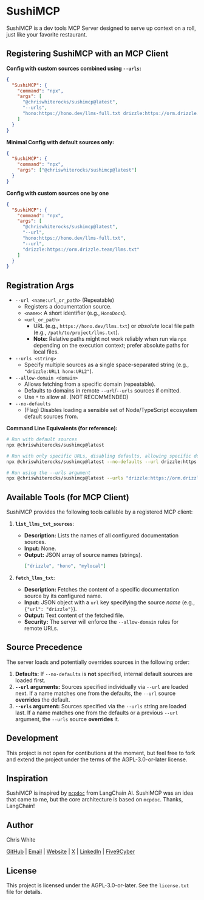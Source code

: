 # SushiMCP

SushiMCP is a dev tools MCP Server designed to serve up context on a roll, just like your favorite restaurant.

## Registering SushiMCP with an MCP Client

**Config with custom sources combined using `--urls`:**

```json
{
  "SushiMCP": {
    "command": "npx",
    "args": [
      "@chriswhiterocks/sushimcp@latest",
      "--urls",
      "hono:https://hono.dev/llms-full.txt drizzle:https://orm.drizzle.team/llms.txt"
    ]
  }
}
```

**Minimal Config with default sources only:**

```json
{
  "SushiMCP": {
    "command": "npx",
    "args": ["@chriswhiterocks/sushimcp@latest"]
  }
}
```

**Config with custom sources one by one**

```json
{
  "SushiMCP": {
    "command": "npx",
    "args": [
      "@chriswhiterocks/sushimcp@latest",
      "--url",
      "hono:https://hono.dev/llms-full.txt",
      "--url",
      "drizzle:https://orm.drizzle.team/llms.txt"
    ]
  }
}
```

## Registration Args

- `--url <name:url_or_path>` (Repeatable)
  - Registers a documentation source.
  - `<name>`: A short identifier (e.g., `HonoDocs`).
  - `<url_or_path>`
    - URL (e.g., `https://hono.dev/llms.txt`) or _absolute_ local file path (e.g., `/path/to/project/llms.txt`).
    - **Note:** Relative paths might not work reliably when run via `npx` depending on the execution context; prefer absolute paths for local files.
- `--urls <string>`
  - Specify multiple sources as a single space-separated string (e.g., `"drizzle:URL1 hono:URL2"`).
- `--allow-domain <domain>`
  - Allows fetching from a specific domain (repeatable).
  - Defaults to domains in remote `--url`/`--urls` sources if omitted.
  - Use `*` to allow all. (NOT RECOMMENDED)
- `--no-defaults`
  - (Flag) Disables loading a sensible set of Node/TypeScript ecosystem default sources from.

**Command Line Equivalents (for reference):**

```bash
# Run with default sources
npx @chriswhiterocks/sushimcp@latest

# Run with only specific URLs, disabling defaults, allowing specific domains
npx @chriswhiterocks/sushimcp@latest --no-defaults --url drizzle:https://orm.drizzle.team/llms.txt --url local:/Users/me/docs.md --allow-domain orm.drizzle.team

# Run using the --urls argument
npx @chriswhiterocks/sushimcp@latest --urls "drizzle:https://orm.drizzle.team/llms.txt hono:https://hono.dev/llms-full.txt"
```

## Available Tools (for MCP Client)

SushiMCP provides the following tools callable by a registered MCP client:

1.  **`list_llms_txt_sources`**:

    - **Description:** Lists the names of all configured documentation sources.
    - **Input:** None.
    - **Output:** JSON array of source names (strings).
      ```json
      ["drizzle", "hono", "mylocal"]
      ```

2.  **`fetch_llms_txt`**:
    - **Description:** Fetches the content of a specific documentation source by its configured name.
    - **Input:** JSON object with a `url` key specifying the source _name_ (e.g., `{"url": "drizzle"}`).
    - **Output:** Text content of the fetched file.
    - **Security:** The server will enforce the `--allow-domain` rules for remote URLs.

## Source Precedence

The server loads and potentially overrides sources in the following order:

1.  **Defaults:** If `--no-defaults` is **not** specified, internal default sources are loaded first.
2.  **`--url` arguments:** Sources specified individually via `--url` are loaded next. If a name matches one from the defaults, the `--url` source **overrides** the default.
3.  **`--urls` argument:** Sources specified via the `--urls` string are loaded last. If a name matches one from the defaults or a previous `--url` argument, the `--urls` source **overrides** it.

## Development

This project is not open for contibutions at the moment, but feel free to fork and extend the project under the terms of the AGPL-3.0-or-later license.

## Inspiration

SushiMCP is inspired by [`mcpdoc`](https://github.com/langchain-ai/mcpdoc) from LangChain AI. SushiMCP was an idea that came to me, but the core architecture is based on `mcpdoc`. Thanks, LangChain!

## Author

Chris White

[GitHub](https://github.com/maverickg59) | [Email](mailto:chris@chriswhite.rocks) | [Website](https://chriswhite.rocks) | [X](https://x.com/chriswhiterox) | [LinkedIn](https://www.linkedin.com/in/chrisewhite) | [Five9Cyber](https://www.fiv9cyber.com/)

## License

This project is licensed under the AGPL-3.0-or-later. See the `license.txt` file for details.

